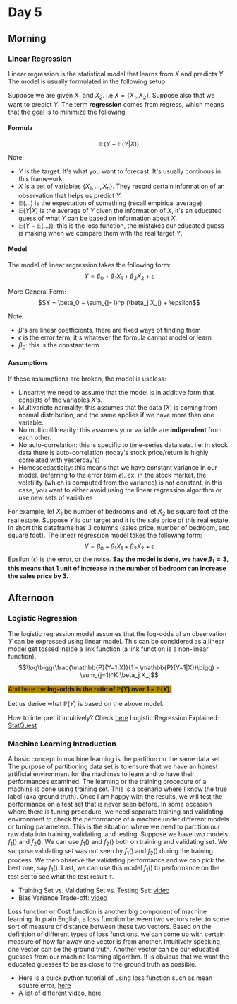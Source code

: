 # Day 5

## Morning

### Linear Regression
Linear regression is the statistical model that learns from $X$ and predicts $Y$.
The model is usually formulated in the following setup:

Suppose we are given $X_1$ and $X_2$. i.e $X = \{X_1, X_2\}$. Suppose also that we want to predict $Y$. The term **regression** comes from regress, which means that the goal is to minimize the following:

#### Formula

$$\mathbb{E}(Y - \mathbb{E}(Y|X))$$

Note:
- $Y$ is the target. It's what you want to forecast. It's usually continous in this framework
- $X$ is a set of variables $\{X_1, ..., X_n\}$. They record certain information of an observation that helps us predict $Y$.
- $\mathbb{E}(...)$ is the expectation of something (recall empirical average)
- $\mathbb{E}(Y|X)$ is the average of $Y$ given the information of $X$, it's an educated guess of what $Y$ can be based on information about $X$.
- $\mathbb{E}(Y - \mathbb{E}(...))$: this is the loss function, the mistakes our educated guess is making when we compare them with the real target $Y$.

#### Model
The model of linear regression takes the following form:
$$Y = \beta_0 + \beta_1 X_1 + \beta_2 X_2 + \epsilon$$

More General Form:
$$Y = \beta_0 + \sum_{j=1}^p (\beta_j X_j) + \epsilon$$

Note:
- $\beta$'s are linear coefficients, there are fixed ways of finding them
- $\epsilon$ is the error term, it's whatever the formula cannot model or learn
- $\beta_0$: this is the constant term

#### Assumptions
If these assumptions are broken, the model is useless:
- Linearity: we need to assume that the model is in additive form that consists of the variables $X$'s.
- Multivariate normality: this assumes that the data $(X)$ is coming from normal distribution, and the same applies if we have more than one variable.
- No multicollilnearity: this assumes your variable are **indipendent** from each other.
- No auto-correlation: this is specific to time-series data sets. i.e: in stock data there is auto-correlation (today's stock price/return is highly correlated with yesterday's)
- Homoscedasticity: this means that we have constant variance in our model. (referring to the error term $\epsilon$). ex: in the stock market, the volatility (which is computed from the variance) is not constant, in this case, you want to either avoid using the linear regression algorithm or use new sets of variables

For example, let $X_1$ be number of bedrooms and let $X_2$ be square foot of the real estate. Suppose $Y$ is our target and it is the sale price of this real estate.
In short this dataframe has 3 columns (sales price, number of bedroom, and square foot). The linear regression model takes the following form:
$$Y = \beta_0 + \beta_1 X_1 + \beta_2 X_2 + \epsilon$$
Epsilon $(\epsilon)$ is the error, or the noise.
**Say the model is done, we have $\beta_1 = 3$, this means that $1$ unit of increase in the number of bedroom can increase the sales price by $3$.**

## Afternoon
### Logistic Regression

The logistic regression model assumes that the log-odds of an observation $Y$ can be expressed using linear model. This can be considered as a linear model get tossed inside a link function (a link function is a non-linear function).
$$\log\bigg(\frac{\mathbb{P}(Y=1|X)}{1 - \mathbb{P}(Y=1|X)}\bigg) = \sum_{j=1}^K \beta_j X_j$$

<span style="background-color: #b38505">And here the **log-odds is the ratio of $\mathbb{P}(Y)$ over $1 - \mathbb{P}(Y)$.**</span>

Let us derive what $\mathbb{P}(Y)$ is based on the above model.

How to interpret it intuitively? Check [here](https://towardsdatascience.com/logistic-regression-derived-from-intuition-d1211fc09b10)
Logistic Regression Explained: [StatQuest](https://www.youtube.com/watch?v=yIYKR4sgzI8)

### Machine Learning Introduction

A basic concept in machine learning is the partition on the same data set. The purpose of partitioning data set is to ensure that we have an honest artificial environment for the machines to learn and to have their performances examined. The learning or the training procedure of a machine is done using training set. This is a scenario where I know the true label (aka ground truth). Once I am happy with the results, we will test the performance on a test set that is never seen before. In some occasion where there is tuning procedure, we need separate training and validating environment to check the performance of a machine under different models or tuning parameters. This is the situation where we need to partition our raw data into training, validating, and testing. Suppose we have two models: $f_1()$ and $f_2()$. We can use $f_1()$ and $f_2()$ both on training and validating set. We suppose validating set was not seen by $f_1()$ and $f_2()$ during the training process. We then observe the validating performance and we can pick the best one, say $f_1()$. Last, we can use this model $f_1()$ to performance on the test set to see what the test result it.  
- Training Set vs. Validating Set vs. Testing Set: [video](https://www.youtube.com/watch?v=PIRQY6xmNZY)
- Bias Variance Trade-off: [video](https://youtu.be/EuBBz3bI-aA)

Loss function or Cost function is another big component of machine learning. In plain English, a loss function between two vectors refer to some sort of measure of distance between these two vectors. Based on the definition of different types of loss functions, we can come up with certain measure of how far away one vector is from another. Intuitively speaking, one vector can be the ground truth. Another vector can be our educated guesses from our machine learning algorithm. It is obvious that we want the educated guesses to be as close to the ground truth as possible. 
- Here is a quick python tutorial of using loss function such as mean square error, [here](https://www.youtube.com/watch?v=uD1Dfz0aqkA)
- A list of different video, [here](https://www.youtube.com/watch?v=QBbC3Cjsnjg)